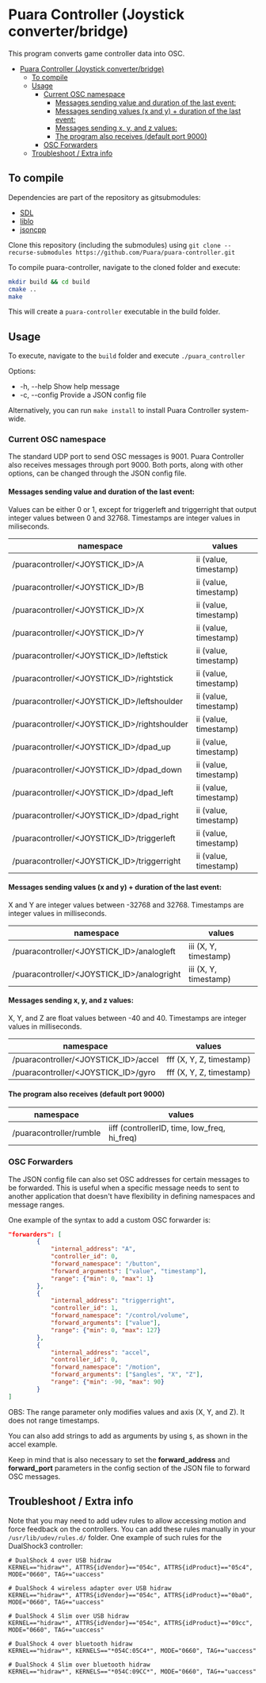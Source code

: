 # Puara Controller (Joystick converter/bridge)

This program converts game controller data into OSC.

- [Puara Controller (Joystick converter/bridge)](#puara-controller-joystick-converterbridge)
  - [To compile](#to-compile)
  - [Usage](#usage)
    - [Current OSC namespace](#current-osc-namespace)
      - [Messages sending value and duration of the last event:](#messages-sending-value-and-duration-of-the-last-event)
      - [Messages sending values (x and y) + duration of the last event:](#messages-sending-values-x-and-y--duration-of-the-last-event)
      - [Messages sending x, y, and z values:](#messages-sending-x-y-and-z-values)
      - [The program also receives (default port 9000)](#the-program-also-receives-default-port-9000)
    - [OSC Forwarders](#osc-forwarders)
  - [Troubleshoot / Extra info](#troubleshoot--extra-info)

## To compile

Dependencies are part of the repository as gitsubmodules:

- [SDL](https://github.com/libsdl-org/SDL.git)
- [liblo](https://github.com/radarsat1/liblo.git)
- [jsoncpp](https://github.com/open-source-parsers/jsoncpp.git)

Clone this repository (including the submodules) using `git clone --recurse-submodules https://github.com/Puara/puara-controller.git`

To compile puara-controller, navigate to the cloned folder and execute:

```bash
mkdir build && cd build
cmake ..
make
```
This will create a `puara-controller` executable in the build folder.

## Usage

To execute, navigate to the `build` folder and execute `./puara_controller`

Options:

* -h, --help      Show help message
* -c, --config    Provide a JSON config file

Alternatively, you can run `make install` to install Puara Controller system-wide.

### Current OSC namespace

The standard UDP port to send OSC messages is 9001. 
Puara Controller also receives messages through port 9000.
Both ports, along with other options, can be changed through the JSON config file.

#### Messages sending value and duration of the last event:

Values can be either 0 or 1, except for triggerleft and triggerright that output integer values between 0 and 32768.
Timestamps are integer values in miliseconds.

| namespace                                     | values                 |
|-----------------------------------------------|------------------------|
| /puaracontroller/<JOYSTICK_ID>/A              | ii  (value, timestamp) |
| /puaracontroller/<JOYSTICK_ID>/B              | ii  (value, timestamp) |
| /puaracontroller/<JOYSTICK_ID>/X              | ii  (value, timestamp) |
| /puaracontroller/<JOYSTICK_ID>/Y              | ii  (value, timestamp) |
| /puaracontroller/<JOYSTICK_ID>/leftstick      | ii  (value, timestamp) |
| /puaracontroller/<JOYSTICK_ID>/rightstick     | ii  (value, timestamp) |
| /puaracontroller/<JOYSTICK_ID>/leftshoulder   | ii  (value, timestamp) |
| /puaracontroller/<JOYSTICK_ID>/rightshoulder  | ii  (value, timestamp) |
| /puaracontroller/<JOYSTICK_ID>/dpad_up        | ii  (value, timestamp) |
| /puaracontroller/<JOYSTICK_ID>/dpad_down      | ii  (value, timestamp) |
| /puaracontroller/<JOYSTICK_ID>/dpad_left      | ii  (value, timestamp) |
| /puaracontroller/<JOYSTICK_ID>/dpad_right     | ii  (value, timestamp) |
| /puaracontroller/<JOYSTICK_ID>/triggerleft    | ii  (value, timestamp) |
| /puaracontroller/<JOYSTICK_ID>/triggerright   | ii  (value, timestamp) |

#### Messages sending values (x and y) + duration of the last event:

X and Y are integer values between -32768 and 32768.
Timestamps are integer values in milliseconds.

| namespace                                   | values                  |
|---------------------------------------------|-------------------------|
| /puaracontroller/<JOYSTICK_ID>/analogleft   | iii  (X, Y, timestamp)  |
| /puaracontroller/<JOYSTICK_ID>/analogright  | iii  (X, Y, timestamp)  |

#### Messages sending x, y, and z values:

X, Y, and Z are float values between -40 and 40.
Timestamps are integer values in milliseconds.

| namespace                             | values                     |
|---------------------------------------|----------------------------|
| /puaracontroller/<JOYSTICK_ID>/accel  | fff  (X, Y, Z, timestamp)  |
| /puaracontroller/<JOYSTICK_ID>/gyro   | fff  (X, Y, Z, timestamp)  |

#### The program also receives (default port 9000)

| namespace                | values                                         |
|--------------------------|------------------------------------------------|
| /puaracontroller/rumble  |  iiff  (controllerID, time, low_freq, hi_freq) |

### OSC Forwarders

The JSON config file can also set OSC addresses for certain messages to be forwarded.
This is useful when a specific message needs to sent to another application that doesn't have flexibility in defining namespaces and message ranges.

One example of the syntax to add a custom OSC forwarder is:

```json
"forwarders": [
        {
            "internal_address": "A",
            "controller_id": 0,
            "forward_namespace": "/button",
            "forward_arguments": ["value", "timestamp"],
            "range": {"min": 0, "max": 1}
        },
        {
            "internal_address": "triggerright",
            "controller_id": 1,
            "forward_namespace": "/control/volume",
            "forward_arguments": ["value"],
            "range": {"min": 0, "max": 127}
        },
        {
            "internal_address": "accel",
            "controller_id": 0,
            "forward_namespace": "/motion",
            "forward_arguments": ["$angles", "X", "Z"],
            "range": {"min": -90, "max": 90}
        }
]
```

OBS: The range parameter only modifies values and axis (X, Y, and Z). It does not range timestamps.

You can also add strings to add as arguments by using `$`, as shown in the accel example.

Keep in mind that is also necessary to set the **forward_address** and **forward_port** parameters in the config section of the JSON file to forward OSC messages.

## Troubleshoot / Extra info

Note that you may need to add udev rules to allow accessing motion and force feedback on the controllers. You can add these rules manually in your `/usr/lib/udev/rules.d/` folder. 
One example of such rules for the DualShock3 controller:

```
# DualShock 4 over USB hidraw
KERNEL=="hidraw*", ATTRS{idVendor}=="054c", ATTRS{idProduct}=="05c4", MODE="0660", TAG+="uaccess"

# DualShock 4 wireless adapter over USB hidraw
KERNEL=="hidraw*", ATTRS{idVendor}=="054c", ATTRS{idProduct}=="0ba0", MODE="0660", TAG+="uaccess"

# DualShock 4 Slim over USB hidraw
KERNEL=="hidraw*", ATTRS{idVendor}=="054c", ATTRS{idProduct}=="09cc", MODE="0660", TAG+="uaccess"

# DualShock 4 over bluetooth hidraw
KERNEL=="hidraw*", KERNELS=="*054C:05C4*", MODE="0660", TAG+="uaccess"

# DualShock 4 Slim over bluetooth hidraw
KERNEL=="hidraw*", KERNELS=="*054C:09CC*", MODE="0660", TAG+="uaccess"
```
